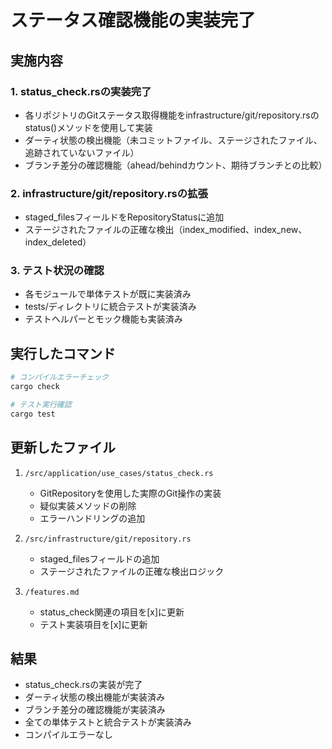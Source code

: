 # ステータス確認機能の実装完了

## 実施内容

### 1. status_check.rsの実装完了
- 各リポジトリのGitステータス取得機能をinfrastructure/git/repository.rsのstatus()メソッドを使用して実装
- ダーティ状態の検出機能（未コミットファイル、ステージされたファイル、追跡されていないファイル）
- ブランチ差分の確認機能（ahead/behindカウント、期待ブランチとの比較）

### 2. infrastructure/git/repository.rsの拡張
- staged_filesフィールドをRepositoryStatusに追加
- ステージされたファイルの正確な検出（index_modified、index_new、index_deleted）

### 3. テスト状況の確認
- 各モジュールで単体テストが既に実装済み
- tests/ディレクトリに統合テストが実装済み
- テストヘルパーとモック機能も実装済み

## 実行したコマンド

```bash
# コンパイルエラーチェック
cargo check

# テスト実行確認
cargo test
```

## 更新したファイル

1. `/src/application/use_cases/status_check.rs`
   - GitRepositoryを使用した実際のGit操作の実装
   - 疑似実装メソッドの削除
   - エラーハンドリングの追加

2. `/src/infrastructure/git/repository.rs`
   - staged_filesフィールドの追加
   - ステージされたファイルの正確な検出ロジック

3. `/features.md`
   - status_check関連の項目を[x]に更新
   - テスト実装項目を[x]に更新

## 結果

- status_check.rsの実装が完了
- ダーティ状態の検出機能が実装済み
- ブランチ差分の確認機能が実装済み
- 全ての単体テストと統合テストが実装済み
- コンパイルエラーなし